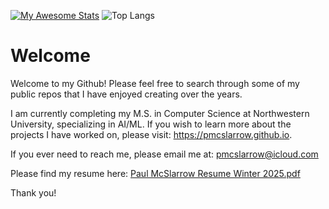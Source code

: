 [![My Awesome Stats](https://awesome-github-stats.azurewebsites.net/user-stats/pmcslarrow?cardType=level&preferLogin=false)](https://git.io/awesome-stats-card)
![Top Langs](https://github-readme-stats.vercel.app/api/top-langs/?username=pmcslarrow&layout=compact)

# Welcome

Welcome to my Github! Please feel free to search through some of my public repos that I have enjoyed creating over the years. 

I am currently completing my M.S. in Computer Science at Northwestern University, specializing in AI/ML. If you wish to learn more about the projects I have worked on, please visit: https://pmcslarrow.github.io.

If you ever need to reach me, please email me at:
pmcslarrow@icloud.com

Please find my resume here:
[Paul McSlarrow Resume Winter 2025.pdf](https://github.com/user-attachments/files/19440628/Paul.McSlarrow.Resume.Winter.2025.pdf)


Thank you!
